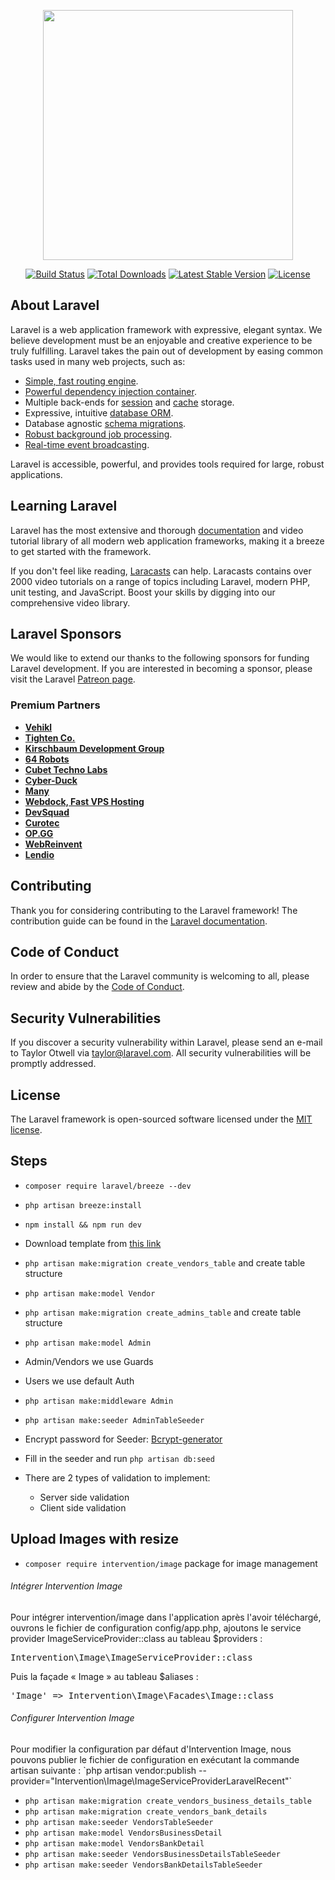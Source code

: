 <p align="center"><a href="https://laravel.com" target="_blank"><img src="https://raw.githubusercontent.com/laravel/art/master/logo-lockup/5%20SVG/2%20CMYK/1%20Full%20Color/laravel-logolockup-cmyk-red.svg" width="400"></a></p>

<p align="center">
<a href="https://travis-ci.org/laravel/framework"><img src="https://travis-ci.org/laravel/framework.svg" alt="Build Status"></a>
<a href="https://packagist.org/packages/laravel/framework"><img src="https://img.shields.io/packagist/dt/laravel/framework" alt="Total Downloads"></a>
<a href="https://packagist.org/packages/laravel/framework"><img src="https://img.shields.io/packagist/v/laravel/framework" alt="Latest Stable Version"></a>
<a href="https://packagist.org/packages/laravel/framework"><img src="https://img.shields.io/packagist/l/laravel/framework" alt="License"></a>
</p>

## About Laravel

Laravel is a web application framework with expressive, elegant syntax. We believe development must be an enjoyable and creative experience to be truly fulfilling. Laravel takes the pain out of development by easing common tasks used in many web projects, such as:

- [Simple, fast routing engine](https://laravel.com/docs/routing).
- [Powerful dependency injection container](https://laravel.com/docs/container).
- Multiple back-ends for [session](https://laravel.com/docs/session) and [cache](https://laravel.com/docs/cache) storage.
- Expressive, intuitive [database ORM](https://laravel.com/docs/eloquent).
- Database agnostic [schema migrations](https://laravel.com/docs/migrations).
- [Robust background job processing](https://laravel.com/docs/queues).
- [Real-time event broadcasting](https://laravel.com/docs/broadcasting).

Laravel is accessible, powerful, and provides tools required for large, robust applications.

## Learning Laravel

Laravel has the most extensive and thorough [documentation](https://laravel.com/docs) and video tutorial library of all modern web application frameworks, making it a breeze to get started with the framework.

If you don't feel like reading, [Laracasts](https://laracasts.com) can help. Laracasts contains over 2000 video tutorials on a range of topics including Laravel, modern PHP, unit testing, and JavaScript. Boost your skills by digging into our comprehensive video library.

## Laravel Sponsors

We would like to extend our thanks to the following sponsors for funding Laravel development. If you are interested in becoming a sponsor, please visit the Laravel [Patreon page](https://patreon.com/taylorotwell).

### Premium Partners

- **[Vehikl](https://vehikl.com/)**
- **[Tighten Co.](https://tighten.co)**
- **[Kirschbaum Development Group](https://kirschbaumdevelopment.com)**
- **[64 Robots](https://64robots.com)**
- **[Cubet Techno Labs](https://cubettech.com)**
- **[Cyber-Duck](https://cyber-duck.co.uk)**
- **[Many](https://www.many.co.uk)**
- **[Webdock, Fast VPS Hosting](https://www.webdock.io/en)**
- **[DevSquad](https://devsquad.com)**
- **[Curotec](https://www.curotec.com/services/technologies/laravel/)**
- **[OP.GG](https://op.gg)**
- **[WebReinvent](https://webreinvent.com/?utm_source=laravel&utm_medium=github&utm_campaign=patreon-sponsors)**
- **[Lendio](https://lendio.com)**

## Contributing

Thank you for considering contributing to the Laravel framework! The contribution guide can be found in the [Laravel documentation](https://laravel.com/docs/contributions).

## Code of Conduct

In order to ensure that the Laravel community is welcoming to all, please review and abide by the [Code of Conduct](https://laravel.com/docs/contributions#code-of-conduct).

## Security Vulnerabilities

If you discover a security vulnerability within Laravel, please send an e-mail to Taylor Otwell via [taylor@laravel.com](mailto:taylor@laravel.com). All security vulnerabilities will be promptly addressed.

## License

The Laravel framework is open-sourced software licensed under the [MIT license](https://opensource.org/licenses/MIT).

## Steps
- `composer require laravel/breeze --dev`
- `php artisan breeze:install`
- `npm install && npm run dev`
- Download template from [this link](https://github.com/BootstrapDash/skydash-free-bootstrap-admin-template)
- `php artisan make:migration create_vendors_table` and create table structure
- `php artisan make:model Vendor`
- `php artisan make:migration create_admins_table` and create table structure
- `php artisan make:model Admin`
- Admin/Vendors we use Guards
- Users we use default Auth 
- `php artisan make:middleware Admin`
- `php artisan make:seeder AdminTableSeeder`
- Encrypt password for Seeder: [Bcrypt-generator](https://bcrypt-generator.com/)
- Fill in the seeder and run `php artisan db:seed`

- There are 2 types of validation to implement: 
    - Server side validation
    - Client side validation
## Upload Images with resize
- `composer require intervention/image` package for image management
<h6>Intégrer Intervention Image</h6>
<p>Pour intégrer intervention/image dans l'application après l'avoir téléchargé, ouvrons le fichier de configuration config/app.php, ajoutons le service provider ImageServiceProvider::class au tableau $providers :</p>

<pre>
Intervention\Image\ImageServiceProvider::class
</pre>

<p>Puis la façade « Image » au tableau $aliases :</p>

<pre>'Image' => Intervention\Image\Facades\Image::class</pre>

<h6>Configurer Intervention Image</h6>
<p>Pour modifier la configuration par défaut d'Intervention Image, nous pouvons publier le fichier de configuration en exécutant la commande artisan suivante : `php artisan vendor:publish --provider="Intervention\Image\ImageServiceProviderLaravelRecent"`</p>

- `php artisan make:migration create_vendors_business_details_table`
- `php artisan make:migration create_vendors_bank_details`
- `php artisan make:seeder VendorsTableSeeder`
- `php artisan make:model VendorsBusinessDetail`
- `php artisan make:model VendorsBankDetail` 
- `php artisan make:seeder VendorsBusinessDetailsTableSeeder`
- `php artisan make:seeder VendorsBankDetailsTableSeeder`

 
